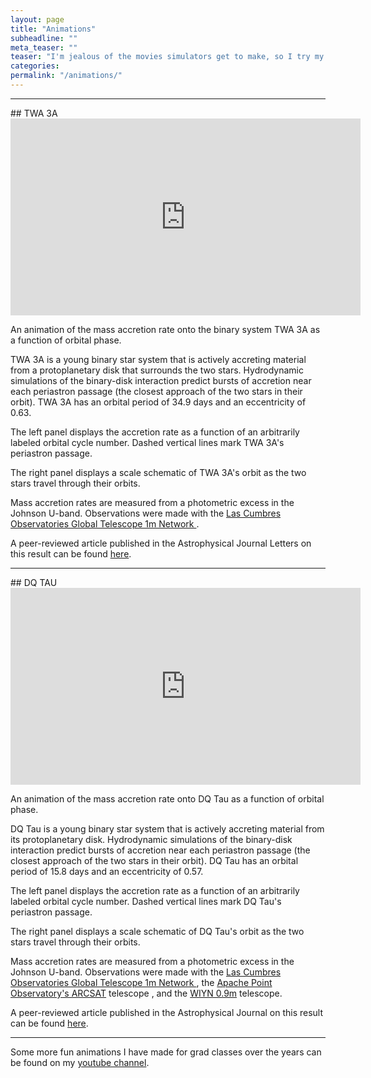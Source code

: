 ```yaml
---
layout: page
title: "Animations"
subheadline: ""
meta_teaser: ""
teaser: "I'm jealous of the movies simulators get to make, so I try my best to make interesting animations from my observations"
categories:
permalink: "/animations/"
---
```

<!--more-->
<hr>
## TWA 3A

<iframe width="560" height="315" src="https://www.youtube.com/embed/iGKtvyx1_Ss" align="middle" frameborder="0" allowfullscreen></iframe>

An animation of the mass accretion rate onto the binary system TWA 3A as a function of orbital phase. 

TWA 3A is a young binary star system that is actively accreting material from a protoplanetary disk that surrounds the two stars. Hydrodynamic simulations of the binary-disk interaction predict bursts of accretion near each periastron passage (the closest approach of the two stars in their orbit). TWA 3A has an orbital period of 34.9 days and an eccentricity of 0.63.

The left panel displays the accretion rate as a function of an arbitrarily labeled orbital cycle number. Dashed vertical lines mark TWA 3A's periastron passage. 

The right panel displays a scale schematic of TWA 3A's orbit as the two stars travel through their orbits. 

Mass accretion rates are measured from a photometric excess in the Johnson U-band. Observations were made with the <a href='https://lco.global/' target="_blank">Las Cumbres Observatories Global Telescope 1m Network </a> . 

A peer-reviewed article published in the Astrophysical Journal Letters on this result can be found <a href='https://arxiv.org/abs/1706.07073' target="_blank">here</a>.
<hr>
## DQ TAU

<iframe width="560" height="315" src="https://www.youtube.com/embed/8HZ36mJSF10" align="middle" frameborder="0" allowfullscreen></iframe>

An animation of the mass accretion rate onto DQ Tau as a function of orbital phase. 

DQ Tau is a young binary star system that is actively accreting material from its protoplanetary disk. Hydrodynamic simulations of the binary-disk interaction predict bursts of accretion near each periastron passage (the closest approach of the two stars in their orbit). DQ Tau has an orbital period of 15.8 days and an eccentricity of 0.57.

The left panel displays the accretion rate as a function of an arbitrarily labeled orbital cycle number. Dashed vertical lines mark DQ Tau's periastron passage. 

The right panel displays a scale schematic of DQ Tau's orbit as the two stars travel through their orbits. 

Mass accretion rates are measured from a photometric excess in the Johnson U-band. Observations were made with the <a href='https://lco.global/' target="_blank">Las Cumbres Observatories Global Telescope 1m Network </a> , the <a href='http://www.apo.nmsu.edu/Telescopes/ARCSAT/index.html' target="_blank">Apache Point Observatory's ARCSAT</a> telescope , and the <a href='https://www.noao.edu/0.9m/' target="_blank">WIYN 0.9m</a> telescope.

A peer-reviewed article published in the Astrophysical Journal on this result can be found <a href='https://arxiv.org/abs/1612.02431' target="_blank"> here</a>.
<hr>
Some more fun animations I have made for grad classes over the years can be found on my <a href='https://www.youtube.com/user/BenTofflemire' target="_blank">youtube channel</a>. 
